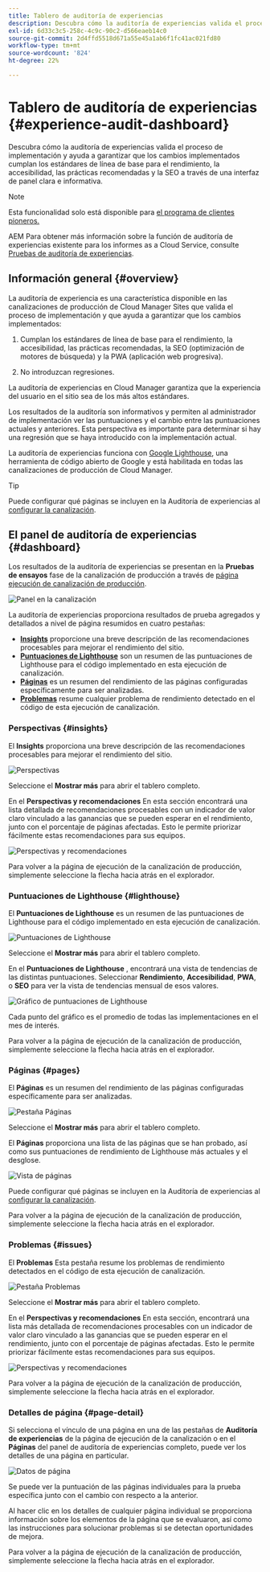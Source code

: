```yaml
---
title: Tablero de auditoría de experiencias
description: Descubra cómo la auditoría de experiencias valida el proceso de implementación y ayuda a garantizar que los cambios implementados cumplan los estándares de línea de base para el rendimiento, la accesibilidad, las prácticas recomendadas y la SEO a través de una interfaz de panel clara e informativa.
exl-id: 6d33c3c5-258c-4c9c-90c2-d566eaeb14c0
source-git-commit: 2d4ffd5518d671a55e45a1ab6f1fc41ac021fd80
workflow-type: tm+mt
source-wordcount: '824'
ht-degree: 22%

---
```


# Tablero de auditoría de experiencias {#experience-audit-dashboard}


Descubra cómo la auditoría de experiencias valida el proceso de implementación y ayuda a garantizar que los cambios implementados cumplan los estándares de línea de base para el rendimiento, la accesibilidad, las prácticas recomendadas y la SEO a través de una interfaz de panel clara e informativa.

>[!NOTE]
>
>Esta funcionalidad solo está disponible para [el programa de clientes pioneros.](/help/implementing/cloud-manager/release-notes/current.md#early-adoption)
>
>AEM Para obtener más información sobre la función de auditoría de experiencias existente para los informes as a Cloud Service, consulte [Pruebas de auditoría de experiencias](/help/implementing/cloud-manager/experience-audit-testing.md).

## Información general {#overview}

La auditoría de experiencia es una característica disponible en las canalizaciones de producción de Cloud Manager Sites que valida el proceso de implementación y que ayuda a garantizar que los cambios implementados:

1. Cumplan los estándares de línea de base para el rendimiento, la accesibilidad, las prácticas recomendadas, la SEO (optimización de motores de búsqueda) y la PWA (aplicación web progresiva).

1. No introduzcan regresiones.

La auditoría de experiencias en Cloud Manager garantiza que la experiencia del usuario en el sitio sea de los más altos estándares.

Los resultados de la auditoría son informativos y permiten al administrador de implementación ver las puntuaciones y el cambio entre las puntuaciones actuales y anteriores. Esta perspectiva es importante para determinar si hay una regresión que se haya introducido con la implementación actual.

La auditoría de experiencias funciona con [Google Lighthouse](https://developer.chrome.com/docs/lighthouse/overview/), una herramienta de código abierto de Google y está habilitada en todas las canalizaciones de producción de Cloud Manager.

>[!TIP]
>
>Puede configurar qué páginas se incluyen en la Auditoría de experiencias al [configurar la canalización](/help/implementing/cloud-manager/configuring-pipelines/configuring-production-pipelines.md#full-stack-code).

## El panel de auditoría de experiencias {#dashboard}

Los resultados de la auditoría de experiencias se presentan en la **Pruebas de ensayos** fase de la canalización de producción a través de [página ejecución de canalización de producción](/help/implementing/cloud-manager/deploy-code.md).

![Panel en la canalización](assets/dashboard.png)

La auditoría de experiencias proporciona resultados de prueba agregados y detallados a nivel de página resumidos en cuatro pestañas:

* **[Insights](#insights)** proporcione una breve descripción de las recomendaciones procesables para mejorar el rendimiento del sitio.
* **[Puntuaciones de Lighthouse](#lighthouse)** son un resumen de las puntuaciones de Lighthouse para el código implementado en esta ejecución de canalización.
* **[Páginas](#pages)** es un resumen del rendimiento de las páginas configuradas específicamente para ser analizadas.
* **[Problemas](#issues)** resume cualquier problema de rendimiento detectado en el código de esta ejecución de canalización.

### Perspectivas {#insights}

El **Insights** proporciona una breve descripción de las recomendaciones procesables para mejorar el rendimiento del sitio.

![Perspectivas](assets/insights.png)

Seleccione el **Mostrar más** para abrir el tablero completo.

En el **Perspectivas y recomendaciones** En esta sección encontrará una lista detallada de recomendaciones procesables con un indicador de valor claro vinculado a las ganancias que se pueden esperar en el rendimiento, junto con el porcentaje de páginas afectadas. Esto le permite priorizar fácilmente estas recomendaciones para sus equipos.

![Perspectivas y recomendaciones](assets/insights-recommendations.png)

Para volver a la página de ejecución de la canalización de producción, simplemente seleccione la flecha hacia atrás en el explorador.

### Puntuaciones de Lighthouse {#lighthouse}

El **Puntuaciones de Lighthouse** es un resumen de las puntuaciones de Lighthouse para el código implementado en esta ejecución de canalización.

![Puntuaciones de Lighthouse](assets/lighthouse.png)

Seleccione el **Mostrar más** para abrir el tablero completo.

En el **Puntuaciones de Lighthouse** , encontrará una vista de tendencias de las distintas puntuaciones. Seleccionar **Rendimiento**, **Accesibilidad**, **PWA**, o **SEO** para ver la vista de tendencias mensual de esos valores.

![Gráfico de puntuaciones de Lighthouse](assets/lighthouse-scores.png)

Cada punto del gráfico es el promedio de todas las implementaciones en el mes de interés.

Para volver a la página de ejecución de la canalización de producción, simplemente seleccione la flecha hacia atrás en el explorador.

### Páginas {#pages}

El **Páginas** es un resumen del rendimiento de las páginas configuradas específicamente para ser analizadas.

![Pestaña Páginas](assets/pages.png)

Seleccione el **Mostrar más** para abrir el tablero completo.

El **Páginas** proporciona una lista de las páginas que se han probado, así como sus puntuaciones de rendimiento de Lighthouse más actuales y el desglose.

![Vista de páginas](assets/pages-view.png)

Puede configurar qué páginas se incluyen en la Auditoría de experiencias al [configurar la canalización](/help/implementing/cloud-manager/configuring-pipelines/configuring-production-pipelines.md#full-stack-code).

Para volver a la página de ejecución de la canalización de producción, simplemente seleccione la flecha hacia atrás en el explorador.

### Problemas {#issues}

El **Problemas** Esta pestaña resume los problemas de rendimiento detectados en el código de esta ejecución de canalización.

![Pestaña Problemas](assets/issues.png)

Seleccione el **Mostrar más** para abrir el tablero completo.

En el **Perspectivas y recomendaciones** En esta sección, encontrará una lista más detallada de recomendaciones procesables con un indicador de valor claro vinculado a las ganancias que se pueden esperar en el rendimiento, junto con el porcentaje de páginas afectadas. Esto le permite priorizar fácilmente estas recomendaciones para sus equipos.

![Perspectivas y recomendaciones](assets/insights-recommendations.png)

Para volver a la página de ejecución de la canalización de producción, simplemente seleccione la flecha hacia atrás en el explorador.

### Detalles de página {#page-detail}

Si selecciona el vínculo de una página en una de las pestañas de **Auditoría de experiencias** de la página de ejecución de la canalización o en el **Páginas** del panel de auditoría de experiencias completo, puede ver los detalles de una página en particular.

![Datos de página](assets/page-data.png)

Se puede ver la puntuación de las páginas individuales para la prueba específica junto con el cambio con respecto a la anterior.

Al hacer clic en los detalles de cualquier página individual se proporciona información sobre los elementos de la página que se evaluaron, así como las instrucciones para solucionar problemas si se detectan oportunidades de mejora.

Para volver a la página de ejecución de la canalización de producción, simplemente seleccione la flecha hacia atrás en el explorador.
